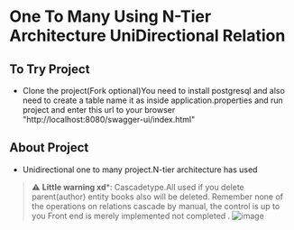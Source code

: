 # One To Many Using N-Tier Architecture  UniDirectional Relation
## To Try Project
- Clone the project(Fork optional)You need to install postgresql and also need to create a table name it as inside application.properties and run project and enter this url to
your browser "http://localhost:8080/swagger-ui/index.html"

## About Project
- Unidirectional one to many project.N-tier architecture has used 
> :warning: **Little warning xd***: Cascadetype.All used if you delete parent(author) entity books also will be deleted.
Remember none of the operations on relations cascade by manual, the control is up to you
Front end is merely implemented not completed .
![image](https://user-images.githubusercontent.com/96066271/209485315-e8a21f30-e56c-4662-9c61-9eabd1b2355e.png)


